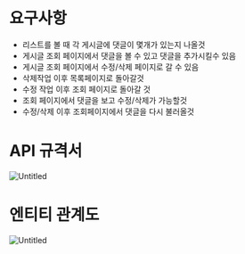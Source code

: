 # 요구사항
- 리스트를 볼 때 각 게시글에 댓글이 몇개가 있는지 나올것
- 게시글 조회 페이지에서 댓글을 볼 수 있고 댓글을 추가시킬수 있음
- 게시글 조회 페이지에서 수정/삭제 페이지로 갈 수 있음
- 삭제작업 이후 목록페이지로 돌아갈것
- 수정 작업 이후 조회 페이지로 돌아갈 것
- 조회 페이지에서 댓글을 보고 수정/삭제가 가능할것
- 수정/삭제 이후 조회페이지에서 댓글을 다시 불러올것

# API 규격서
![Untitled](https://user-images.githubusercontent.com/97961558/182342687-ee797486-7dc6-4810-86ac-6a554d449838.png)

# 엔티티 관계도
![Untitled](https://user-images.githubusercontent.com/97961558/182342605-f684eafa-d769-4e87-9fac-02742b86b6a6.png)
